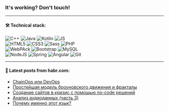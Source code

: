 ### It's working? Don't touch!

---

#### 🛠️ Technical stack:

![C++](https://img.shields.io/badge/C++-informational?logo=c%2B%2B&style=flat&logoColor=white&color=9C033A)
![Java](https://img.shields.io/badge/Java-informational?logo=java&style=flat&logoColor=white&color=007396)
![Kotlin](https://img.shields.io/badge/Kotlin-informational?logo=Kotlin&style=flat&logoColor=white&color=0095D5)
![JS](https://img.shields.io/badge/JS-informational?logo=javaScript&style=flat&logoColor=black&color=F7Df1E) <br>
![HTML5](https://img.shields.io/badge/HTML5-informational?logo=html5&style=flat&logoColor=white&color=E34F26)
![CSS3](https://img.shields.io/badge/CSS3-informational?logo=css3&style=flat&logoColor=white&color=157286)
![Sass](https://img.shields.io/badge/Saas-informational?logo=sass&style=flat&logoColor=white&color=hotpink)
![PHP](https://img.shields.io/badge/PHP-informational?logo=php&style=flat&logoColor=white&color=777BB4) <br>
![WebPAck](https://img.shields.io/badge/WebPack-informational?logo=webPack&style=flat&logoColor=white&color=FF6F00)
![Bootstrap](https://img.shields.io/badge/Bootstrap-informational?logo=Bootstrap&style=flat&logoColor=white&color=7952B3)
![MySQL](https://img.shields.io/badge/MySQL-informational?logo=MySQL&style=flat&logoColor=white&color=00f) <br>
![NodeJS](https://img.shields.io/badge/NodeJS-informational?logo=node.js&style=flat&logoColor=white&color=43853D)
![Spring](https://img.shields.io/badge/Spring-informational?logo=Spring&style=flat&logoColor=white&color=0A9EDC)
![Angular](https://img.shields.io/badge/Vue-informational?logo=vue.js&style=flat&logoColor=white&color=red)
![Git](https://img.shields.io/badge/Git-informational?logo=git&style=flat&logoColor=white&color=darkorange)

___

#### 💬 Latest posts from habr.com:

<!-- BLOG-POST-LIST:START -->
- [ChainOps или DevOps](https://habr.com/ru/post/672108/?utm_source=habrahabr&utm_medium=rss&utm_campaign=672108)
- [Простейшая модель броуновского движения и фракталы](https://habr.com/ru/post/672118/?utm_source=habrahabr&utm_medium=rss&utm_campaign=672118)
- [Создание сайтов в кризис с помощью no-code решений](https://habr.com/ru/post/672110/?utm_source=habrahabr&utm_medium=rss&utm_campaign=672110)
- [Анализ аудиоданных &lpar;часть 3&rpar;](https://habr.com/ru/post/672094/?utm_source=habrahabr&utm_medium=rss&utm_campaign=672094)
- [Почему именно этот язык?](https://habr.com/ru/post/672028/?utm_source=habrahabr&utm_medium=rss&utm_campaign=672028)
<!-- BLOG-POST-LIST:END -->
